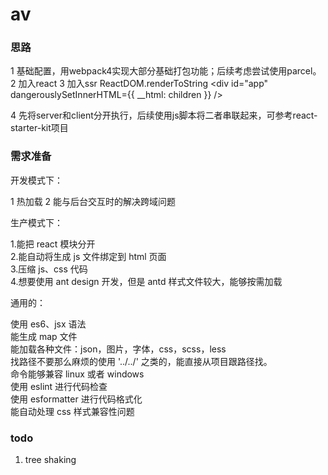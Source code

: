 # av

### 思路
1 基础配置，用webpack4实现大部分基础打包功能；后续考虑尝试使用parcel。
2 加入react
3 加入ssr
    ReactDOM.renderToString
    <div id="app" dangerouslySetInnerHTML={{ __html: children }} />


4 先将server和client分开执行，后续使用js脚本将二者串联起来，可参考react-starter-kit项目

### 需求准备

开发模式下：

1 热加载
2 能与后台交互时的解决跨域问题   

生产模式下：

1.能把 react 模块分开   
2.能自动将生成 js 文件绑定到 html 页面   
3.压缩 js、css 代码     
4.想要使用 ant design 开发，但是 antd 样式文件较大，能够按需加载    

通用的：

使用 es6、jsx 语法    
能生成 map 文件   
能加载各种文件：json，图片，字体，css，scss，less   
找路径不要那么麻烦的使用 '../../' 之类的，能直接从项目跟路径找。    
命令能够兼容 linux 或者 windows   
使用 eslint 进行代码检查   
使用 esformatter 进行代码格式化   
能自动处理 css 样式兼容性问题    
 
### todo
1. tree shaking
